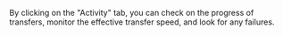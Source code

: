 By clicking on the "Activity" tab, you can check on the progress of transfers, monitor the effective transfer speed, and look for any failures.

